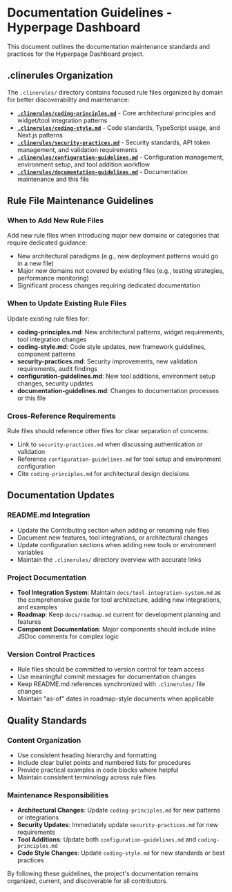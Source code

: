 # Documentation Guidelines - Hyperpage Dashboard

This document outlines the documentation maintenance standards and practices for the Hyperpage Dashboard project.

## .clinerules Organization

The `.clinerules/` directory contains focused rule files organized by domain for better discoverability and maintenance:

- **[`.clinerules/coding-principles.md`](.clinerules/coding-principles.md)** - Core architectural principles and widget/tool integration patterns
- **[`.clinerules/coding-style.md`](.clinerules/coding-style.md)** - Code standards, TypeScript usage, and Next.js patterns
- **[`.clinerules/security-practices.md`](.clinerules/security-practices.md)** - Security standards, API token management, and validation requirements
- **[`.clinerules/configuration-guidelines.md`](.clinerules/configuration-guidelines.md)** - Configuration management, environment setup, and tool addition workflow
- **[`.clinerules/documentation-guidelines.md`](.clinerules/documentation-guidelines.md)** - Documentation maintenance and this file

## Rule File Maintenance Guidelines

### When to Add New Rule Files
Add new rule files when introducing major new domains or categories that require dedicated guidance:
- New architectural paradigms (e.g., new deployment patterns would go in a new file)
- Major new domains not covered by existing files (e.g., testing strategies, performance monitoring)
- Significant process changes requiring dedicated documentation

### When to Update Existing Rule Files
Update existing rule files for:
- **coding-principles.md**: New architectural patterns, widget requirements, tool integration changes
- **coding-style.md**: Code style updates, new framework guidelines, component patterns
- **security-practices.md**: Security improvements, new validation requirements, audit findings
- **configuration-guidelines.md**: New tool additions, environment setup changes, security updates
- **documentation-guidelines.md**: Changes to documentation processes or this file

### Cross-Reference Requirements
Rule files should reference other files for clear separation of concerns:
- Link to `security-practices.md` when discussing authentication or validation
- Reference `configuration-guidelines.md` for tool setup and environment configuration
- Cite `coding-principles.md` for architectural design decisions

## Documentation Updates

### README.md Integration
- Update the Contributing section when adding or renaming rule files
- Document new features, tool integrations, or architectural changes
- Update configuration sections when adding new tools or environment variables
- Maintain the `.clinerules/` directory overview with accurate links

### Project Documentation
- **Tool Integration System**: Maintain `docs/tool-integration-system.md` as the comprehensive guide for tool architecture, adding new integrations, and examples
- **Roadmap**: Keep `docs/roadmap.md` current for development planning and features
- **Component Documentation**: Major components should include inline JSDoc comments for complex logic

### Version Control Practices
- Rule files should be committed to version control for team access
- Use meaningful commit messages for documentation changes
- Keep README.md references synchronized with `.clinerules/` file changes
- Maintain "as-of" dates in roadmap-style documents when applicable

## Quality Standards

### Content Organization
- Use consistent heading hierarchy and formatting
- Include clear bullet points and numbered lists for procedures
- Provide practical examples in code blocks where helpful
- Maintain consistent terminology across rule files

### Maintenance Responsibilities
- **Architectural Changes**: Update `coding-principles.md` for new patterns or integrations
- **Security Updates**: Immediately update `security-practices.md` for new requirements
- **Tool Additions**: Update both `configuration-guidelines.md` and `coding-principles.md`
- **Code Style Changes**: Update `coding-style.md` for new standards or best practices

By following these guidelines, the project's documentation remains organized, current, and discoverable for all contributors.
